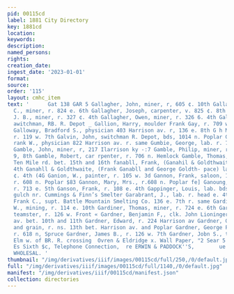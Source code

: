 ```yaml
---
pid: 00115cd
label: 1881 City Directory
key: 1881cd
location: 
keywords: 
description: 
named_persons: 
rights: 
creation_date: 
ingest_date: '2023-01-01'
format: 
source: 
order: '115'
layout: cmhc_item
text: '      Gat 138 GAR 5 Gallagher, John, miner, r, 605 ¢. 10th Gallagher, John
  C., miner, r. 824 e. 6th Gallagher, Joseph, carpenter, v. 825 ¢. 8th Gallagher,
  J. B., miner, r. 327 ¢. 4th Gallagher, Owen, miner, r. 326 6. 4th Gallaghy, Peter,
  awitchman, RB. R. Depot _ Gallion, Harry, moulder Frank Gay, r. 709 w. Chestnut.
  Galloway, Bradford S., physician 403 Harrison av. r, 136 e. 8th G h Mrs., (wold)
  r. 119 w. 7th Galvin, John, switchman R. Depot, bds, 1014 n. Poplar Gambell, Fr
  rank W., physician 822 Harrison av. r. same Gumbie, George, lab. r. 706 n, Uemlock
  Gamble, John, miner, r, 217 Ilarrison ky -:7 Gamble, Philip, miner, r. rear 408
  9, 8th Gamble, Robert, car rpenter, r. 706 n. Hemlock Gamble, Thomas, miner, r.
  Ten Mile rd. bet. 15th and 16th fanabll, Frank, (Ganahil & Goldthwaite) r. 204 ¢.
  4th Ganahll & Goldthwaite, (Frank Ganabll and George Goldth- pace) lawyers, 204
  ¢. 4th (4G Ganion, W., painter, r. 105 w. 3d Gannon, Frank, saloon, 1150 n. Poplar,
  r. 608 n. Poplar $83 Gannon, Mary, Mrs., r.608 n. Poplar fe] Ganoung, W. S., miner,
  r. 713 e. 5th Ganson, Frank, r. 108 e. 4th Gappinger, Louis, lab. bds. Big Evans
  gulch nr. Cummings & Finn’s Smelter Garabrant, J., lab. r. head e. 4th Garbutt,
  Frank C., supt. Battle Mountain Smelting Co. 136 e. 7th r. same Gardiner, Frank
  W., mining, r. 114 e. 10th Gardiner, Thomas, miner, r. 724 e. 6th Gardner, Andrew,
  teamster, r. 126 w. Front « Gardner, Benjamin F,, clk. John Lioninger, r. we. Harrison
  av. bet. 10th and 11th Gardner, Edward, r. 224 Harrison av Gardner, George M., hay
  and grain, r. ns. 13th bet. Harrison av. and Poplar Gardner, George P., carpenter,
  r. 618 n, Spruce Gardner, James B., r. 126 w. 7th Gardner, Jobn S., teamster, r,
  Elm w. of BR. R. crossing  Ovren & Eldridge x. Wall Paper, "2 Sear 5  Eee 2      30
  Es Sixth $c, Telephone Connection,  re ERWIN & PADDOCK''S,        ue        CRACKERS,
  WHOLESAL. '
thumbnail: "/img/derivatives/iiif/images/00115cd/full/250,/0/default.jpg"
full: "/img/derivatives/iiif/images/00115cd/full/1140,/0/default.jpg"
manifest: "/img/derivatives/iiif/00115cd/manifest.json"
collection: directories
---
```

